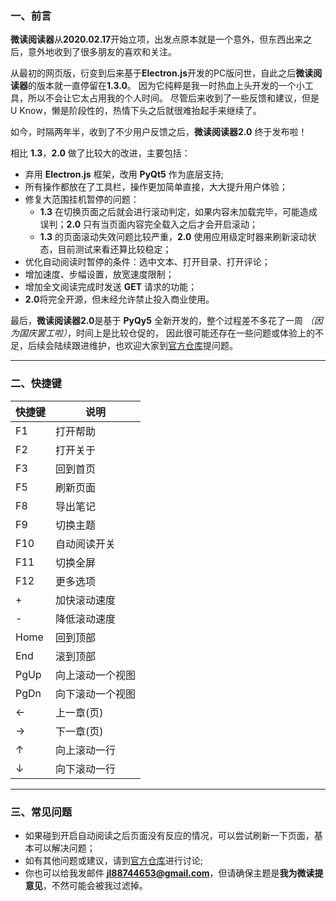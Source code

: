 ### 一、前言

**微读阅读器**从**2020.02.17**开始立项，出发点原本就是一个意外，但东西出来之后，意外地收到了很多朋友的喜欢和关注。

从最初的网页版，衍变到后来基于**Electron.js**开发的PC版问世，自此之后**微读阅读器**的版本就一直停留在**1.3.0**。 因为它纯粹是我一时热血上头开发的一个小工具，所以不会让它太占用我的个人时间。
尽管后来收到了一些反馈和建议，但是 U Know，懒是阶段性的，热情下头之后就很难抬起手来继续了。

如今，时隔两年半，收到了不少用户反馈之后，**微读阅读器2.0** 终于发布啦！

相比 **1.3**，**2.0** 做了比较大的改进，主要包括：

- 弃用 **Electron.js** 框架，改用 **PyQt5** 作为底层支持;
- 所有操作都放在了工具栏，操作更加简单直接，大大提升用户体验；
- 修复大范围挂机暂停的问题：
    - **1.3** 在切换页面之后就会进行滚动判定，如果内容未加载完毕，可能造成误判；**2.0** 只有当页面内容完全载入之后才会开启滚动；
    - **1.3** 的页面滚动失效问题比较严重，**2.0** 使用应用级定时器来刷新滚动状态，目前测试来看还算比较稳定；
- 优化自动阅读时暂停的条件：选中文本、打开目录、打开评论；
- 增加速度、步幅设置，放宽速度限制；
- 增加全文阅读完成时发送 **GET** 请求的功能；
- **2.0**将完全开源，但未经允许禁止投入商业使用。

最后，**微读阅读器2.0**是基于 **PyQy5** 全新开发的，整个过程差不多花了一周 _（因为国庆罢工啦）_，时间上是比较仓促的， 因此很可能还存在一些问题或体验上的不足，后续会陆续跟进维护，也欢迎大家到[官方仓库][1]提问题。

---

### 二、快捷键

|   快捷键   |   说明           |
|   ----    |   ----          |
|   F1      |   打开帮助        |
|   F2      |   打开关于        |
|   F3      |   回到首页        |
|   F5      |   刷新页面        |
|   F8      |   导出笔记        |
|   F9      |   切换主题        |
|   F10     |   自动阅读开关     |
|   F11     |   切换全屏        |
|   F12     |   更多选项        |
|   +       |   加快滚动速度     |
|   -       |   降低滚动速度     |
|   Home    |   回到顶部        |
|   End     |   滚到顶部        |
|   PgUp    |   向上滚动一个视图  |
|   PgDn    |   向下滚动一个视图  |
|   ←      |   上一章(页)       |
|   →      |   下一章(页)       |
|   ↑       |   向上滚动一行     |
|   ↓       |   向下滚动一行     |

---

### 三、常见问题

- 如果碰到开启自动阅读之后页面没有反应的情况，可以尝试刷新一下页面，基本可以解决问题；
- 如有其他问题或建议，请到[官方仓库][1]进行讨论;
- 你也可以给我发邮件 **jl88744653@gmail.com**，但请确保主题是**我为微读提意见**，不然可能会被我过滤掉。

[1]: https://github.com/DoooReyn/WxReader

[2]: https://github.com/DoooReyn/WxRead-PC-AutoReader
